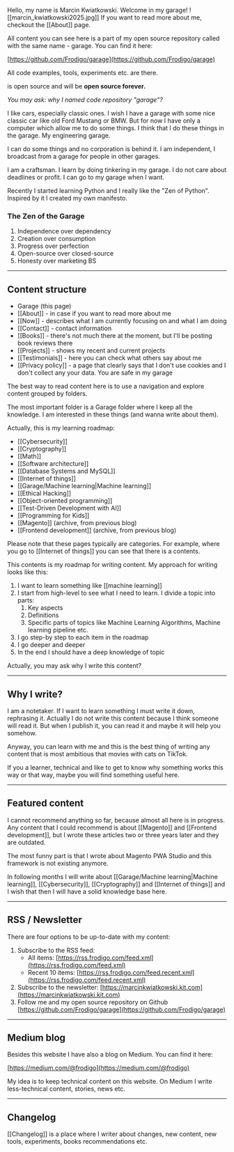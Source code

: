 Hello, my name is Marcin Kwiatkowski. Welcome in my garage!
![[marcin_kwiatkowski2025.jpg]]
If you want to read more about me, checkout the [[About]]
page.

All content you can see here is a part of my open source repository called with the same name - garage. You can find it here:

[https://github.com/Frodigo/garage](https://github.com/Frodigo/garage)

All code examples, tools, experiments etc. are there.

is open source and will be **open source forever.**

*You may ask: why I named code repository "garage"?*

I like cars, especially classic ones. I wish I have a garage with some nice classic car like old Ford Mustang or BMW. But for now I have only a computer which allow me to do some things. I think that I do these things in the garage. My engineering garage.

I can do some things and no corporation is behind it. I am independent, I broadcast from a garage for people in other garages.

I am a craftsman. I learn by doing tinkering in my garage. I do not care about deadlines or profit. I can go to my garage when I want.

Recently I started learning Python and I really like the "Zen of Python". Inspired by it I created my own manifesto.

### The Zen of the Garage

1. Independence over dependency
2. Creation over consumption
3. Progress over perfection
4. Open-source over closed-source
5. Honesty over marketing BS

---

## Content structure

- Garage (this page)
- [[About]] - in case if you want to read more about me
- [[Now]] - describes what I am currently focusing on and what I am doing
- [[Contact]] - contact information
- [[Books]] - there's not much there at the moment, but I'll be posting book reviews there
- [[Projects]] - shows my recent and current projects
- [[Testimonials]] - here you can check what others say about me
- [[Privacy policy]] - a page that clearly says that I don't use cookies and I don't collect any your data. You are safe in my garage

The best way to read content here is to use a navigation and explore content grouped by folders.

The most important folder is a Garage folder where I keep all the knowledge. I am interested in these things (and wanna write about them).

Actually, this is my learning roadmap:

- [[Cybersecurity]]
- [[Cryptography]]
- [[Math]]
- [[Software architecture]]
- [[Database Systems and MySQL]]
- [[Internet of things]]
- [[Garage/Machine learning|Machine learning]]
- [[Ethical Hacking]]
- [[Object-oriented programming]]
- [[Test-Driven Development with AI]]
- [[Programming for Kids]]
- [[Magento]] (archive, from previous blog)
- [[Frontend development]] (archive, from previous blog)

Please note that these pages typically are categories. For example, where you go to [[Internet of things]] you can see that there is a contents.

This contents is my roadmap for writing content. My approach for writing looks like this:

1. I want to learn something like [[machine learning]]
2. I start from high-level to see what I need to learn. I divide a topic into parts:
    1. Key aspects
    2. Definitions
    3. Specific parts of topics like Machine Learning Algorithms, Machine learning pipeline etc.
3. I go step-by step to each item in the roadmap
4. I go deeper and deeper
5. In the end I should have a deep knowledge of topic

Actually, you may ask why I write this content?

---

## Why I write?

I am a notetaker. If I want to learn something I must write it down, rephrasing it. Actually I do not write this content because I think someone will read it. But when I publish it, you can read it and maybe it will help you somehow.

Anyway, you can learn with me and this is the best thing of writing any content that is most ambitious that movies with cats on TikTok.

If you a learner, technical and like to get to know why something works this way or that way, maybe you will find something useful here.

---

## Featured content

I cannot recommend anything so far, because almost all here is in progress. Any content that I could recommend is about [[Magento]] and [[Frontend development]], but I wrote these articles two or three years later and they are outdated.

The most funny part is that I wrote about Magento PWA Studio and this framework is not existing anymore.

In following months I will write about [[Garage/Machine learning|Machine learning]], [[Cybersecurity]], [[Cryptography]] and [[Internet of things]] and I wish that then I will have a solid knowledge base here.

---

## RSS / Newsletter

There are four options to be up-to-date with my content:

1. Subscribe to the RSS feed:
    - All items: [https://rss.frodigo.com/feed.xml](https://rss.frodigo.com/feed.xml)
    - Recent 10 items: [https://rss.frodigo.com/feed.recent.xml](https://rss.frodigo.com/feed.recent.xml)
2. Subscribe to the newsletter: [https://marcinkwiatkowski.kit.com](https://marcinkwiatkowski.kit.com)
3. Follow me and my open source repository on Github [https://github.com/Frodigo/garage](https://github.com/Frodigo/garage)

---

## Medium blog

Besides this website I have also a blog on Medium. You can find it here:

[https://medium.com/@frodigo](https://medium.com/@frodigo)

My idea is to keep technical content on this website. On Medium I write less-technical content, stories, news etc.

---

## Changelog

[[Changelog]] is a place where I writer about changes, new content, new tools, experiments, books recommendations etc.
